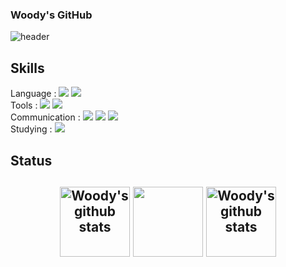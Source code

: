 ### Woody's GitHub

![header](https://capsule-render.vercel.app/api?type=soft&color=auto&height=200&section=header&text=Woody&fontSize=90)

<h2>Skills</h2>

<div>
  Language : 
  <img src="https://img.shields.io/badge/JavaScript-F7DF1E?style=flat&logo=JavaScript&logoColor=white"/>
  <img src="https://img.shields.io/badge/REACT-61DAFB?style=flat&logo=REACT&logoColor=white"/>
</div>
<div>
  Tools : 
  <img src="https://img.shields.io/badge/Git-F05032?style=flat&logo=GIT&logoColor=white"/>
  <img src="https://img.shields.io/badge/GitHub-F05032?style=flat&logo=GitHub&logoColor=white"/>
</div>
<div>
  Communication : 
  <img src="https://img.shields.io/badge/Notion-000000?style=flat&logo=Notion&logoColor=white"/>
  <img src="https://img.shields.io/badge/Slack-4A154B?style=flat&logo=Slack&logoColor=white"/>
  <img src="https://img.shields.io/badge/Trello-0052CC?style=flat&logo=Trello&logoColor=white"/>
</div>
<div>
  Studying : 
  <img src="https://img.shields.io/badge/Python-3776AB?style=flat&logo=Python&logoColor=white"/>
</div>

<h2>Status<h2>
<div align="center">
  <a href="https://github.com/wecaners"><img align="center" style="height:112px" src="https://github-readme-stats.vercel.app/api?username=wecaners&theme=tokyonight&hide_border=true" alt="Woody's github stats"></a>
  <a href="https://github.com/wecaners"><img align="center" style="height:112px" src="https://github-readme-stats.vercel.app/api/top-langs/?username=wecaners&layout=compact&theme=tokyonight&hide_border=true" /></a>
<a href="https://github.com/wecaners"><img align="center" style="height:112px" src="http://mazassumnida.wtf/api/v2/generate_badge?boj=wecaners"               alt="Woody's github stats"></a>  
</div>

